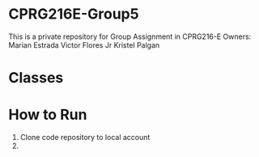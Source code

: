 # CPRG216E-Group5
This is a private repository for Group Assignment in CPRG216-E
Owners: 
    Marian Estrada
    Victor Flores Jr
    Kristel Palgan

# Classes

# How to Run
1. Clone code repository to local account 
2. 
